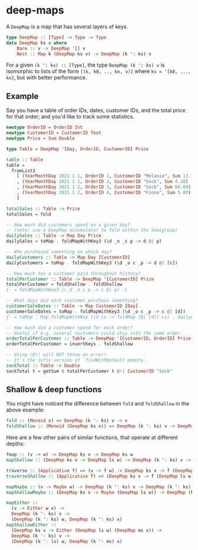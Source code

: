 # deep-maps

A `DeepMap` is a map that has several layers of keys.

```hs
type DeepMap :: [Type] -> Type -> Type
data DeepMap ks v where
    Bare :: v -> DeepMap '[] v
    Nest :: Map k (DeepMap ks v) -> DeepMap (k ': ks) v
```

For a given `(k ': ks) :: [Type]`, the type `DeepMap (k ': ks) v` is isomorphic to lists of the form `[(k, k0, .., kn, v)]` where `ks = '[k0, ..., kn]`, but with better performance.

## Example

Say you have a table of order IDs, dates, customer IDs, and the total price for that order; and you'd like to track some statistics.

```hs
newtype OrderID = OrderID Int
newtype CustomerID = CustomerID Text
newtype Price = Sum Double

type Table = DeepMap '[Day, OrderID, CustomerID] Price

table :: Table
table =
  fromList3
    [ (YearMonthDay 2021 1 1, OrderID 1, CustomerID "Melanie", Sum 13.12)
    , (YearMonthDay 2021 1 1, OrderID 2, CustomerID "Sock", Sum 4.20)
    , (YearMonthDay 2021 1 2, OrderID 3, CustomerID "Sock", Sum 69.69)
    , (YearMonthDay 2021 1 2, OrderID 4, CustomerID "Fiona", Sum 5.00)
    ]

totalSales :: Table -> Price
totalSales = fold

-- How much did customers spend on a given day?
-- (note: use a DeepMap accumulator to fold within the Semigroup)
dailySales :: Table -> Map Day Price
dailySales = toMap . foldMapWithKey3 (\d _o _c p -> d @| p)

-- Who purchased something on which day?
dailyCustomers :: Table -> Map Day [CustomerID]
dailyCustomers = toMap . foldMapWithKey3 (\d _o c _p -> d @| [c])

-- How much has a customer paid throughout history?
totalPerCustomer :: Table -> DeepMap '[CustomerID] Price
totalPerCustomer = foldShallow . foldShallow
{- = foldMapWithKey3 (\_d _o c p -> c @| p) -}

-- What days did each customer purchase something?
customerSaleDates :: Table -> Map CustomerID [Day]
customerSaleDates = toMap . foldMapWithKey3 (\d _o c _p -> c @| [d])
{- = toMap . Map.foldMapWithKey (\d cs -> foldMap (@| [d]) cs) . dailyCustomers -}

-- How much did a customer spend for each order?
-- Useful if e.g. several customers could chip into the same order.
orderTotalPerCustomer :: Table -> DeepMap '[CustomerID, OrderID] Price
orderTotalPerCustomer = invertKeys . foldShallow

-- Using (@!) will NOT throw an error!
-- It's the infix version of `findWithDefault mempty`.
sockTotal :: Table -> Double
sockTotal t = getSum $ totalPerCustomer t @!| CustomerID "Sock"
```

## Shallow & deep functions

You might have noticed the difference between `fold` and `foldShallow` in the above example:

```hs
fold :: (Monoid v) => DeepMap (k ': ks) v -> v
foldShallow :: (Monoid (DeepMap ks v)) => DeepMap (k ': ks) v -> DeepMap ks v
```

Here are a few other pairs of similar functions, that operate at different depths:

```hs
fmap :: (v -> w) -> DeepMap ks v -> DeepMap ks w
mapShallow :: (DeepMap ks v -> DeepMap ls w) -> DeepMap (k ': ks) v -> DeepMap (k ': ls) w

traverse :: (Applicative f) => (v -> f w) -> DeepMap ks v -> f (DeepMap ks w)
traverseShallow :: (Applicative f) => (DeepMap ks v -> f (DeepMap ls w)) -> DeepMap (k ': ks) v -> f (DeepMap (k ': ls) w)

mapMaybe :: (v -> Maybe w) -> DeepMap (k ': ks) v -> DeepMap (k ': ks) w
mapShallowMaybe :: (DeepMap ks v -> Maybe (DeepMap ls w)) -> DeepMap (k ': ks) v -> DeepMap (k ': ls) w

mapEither ::
  (v -> Either w x) ->
  DeepMap (k ': ks) v ->
  (DeepMap (k ': ks) w, DeepMap (k ': ks) x)
mapShallowEither ::
  (DeepMap ks v -> Either (DeepMap ls w) (DeepMap ms x)) ->
  DeepMap (k ': ks) v ->
  (DeepMap (k ': ls) w, DeepMap (k ': ms) x)
```
